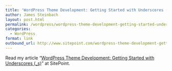 ```yaml
---
title: 'WordPress Theme Development: Getting Started with Underscores (_s)'
author: James Steinbach
layout: post.html
permalink: /wordpress/wordpress-theme-development-getting-started-underscores-_s/
categories:
  - WordPress
format: link
outbound_url: http://www.sitepoint.com/wordpress-theme-development-getting-started-with-underscores/
---
```

Read my article &#8220;<a title="WordPress Theme Development: Getting Started with Underscores (_s)" href="http://www.sitepoint.com/wordpress-theme-development-getting-started-with-underscores/" target="_blank">WordPress Theme Development: Getting Started with Underscores (_s)</a>&#8221; at SitePoint.
